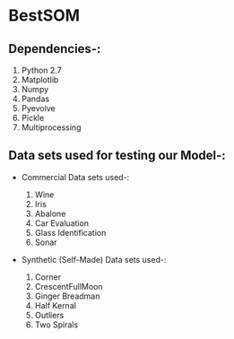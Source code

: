 # BestSOM

## Dependencies-:

  1. Python 2.7
  2. Matplotlib
  3. Numpy
  4. Pandas
  5. Pyevolve
  6. Pickle
  7. Multiprocessing
  

## Data sets used for testing our Model-:

* Commercial Data sets used-:
	 
   1. Wine
   2. Iris
   3. Abalone
   4. Car Evaluation
   5. Glass Identification
   6. Sonar

* Synthetic (Self-Made) Data sets used-:
 
   1. Corner
   2. CrescentFullMoon
   3. Ginger Breadman
   4. Half Kernal
   5. Outliers
   6. Two Spirals 
   


